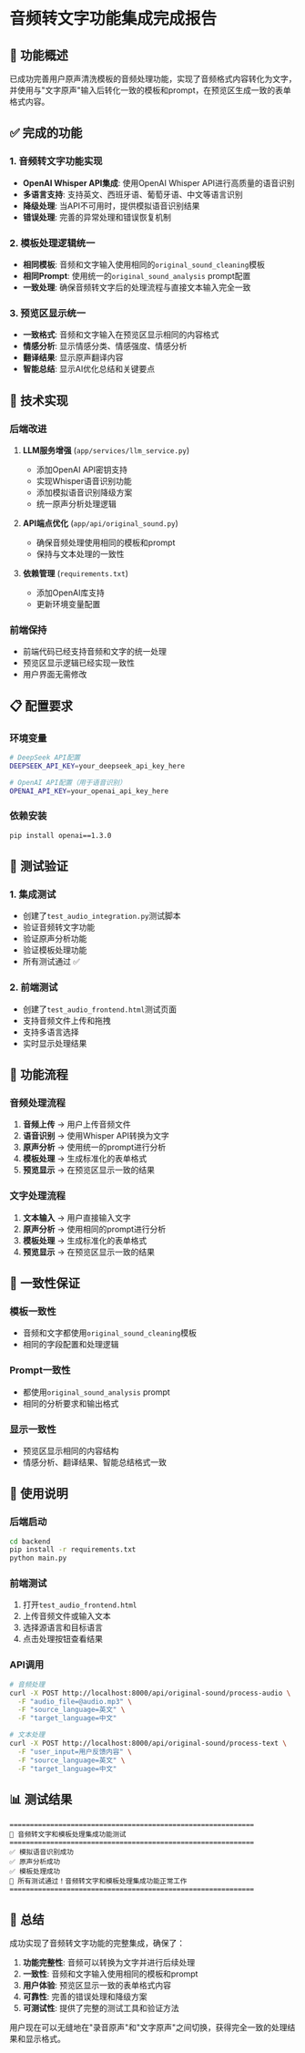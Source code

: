 # 音频转文字功能集成完成报告

## 🎯 功能概述

已成功完善用户原声清洗模板的音频处理功能，实现了音频格式内容转化为文字，并使用与"文字原声"输入后转化一致的模板和prompt，在预览区生成一致的表单格式内容。

## ✅ 完成的功能

### 1. 音频转文字功能实现
- **OpenAI Whisper API集成**: 使用OpenAI Whisper API进行高质量的语音识别
- **多语言支持**: 支持英文、西班牙语、葡萄牙语、中文等语言识别
- **降级处理**: 当API不可用时，提供模拟语音识别结果
- **错误处理**: 完善的异常处理和错误恢复机制

### 2. 模板处理逻辑统一
- **相同模板**: 音频和文字输入使用相同的`original_sound_cleaning`模板
- **相同Prompt**: 使用统一的`original_sound_analysis` prompt配置
- **一致处理**: 确保音频转文字后的处理流程与直接文本输入完全一致

### 3. 预览区显示统一
- **一致格式**: 音频和文字输入在预览区显示相同的内容格式
- **情感分析**: 显示情感分类、情感强度、情感分析
- **翻译结果**: 显示原声翻译内容
- **智能总结**: 显示AI优化总结和关键要点

## 🔧 技术实现

### 后端改进
1. **LLM服务增强** (`app/services/llm_service.py`)
   - 添加OpenAI API密钥支持
   - 实现Whisper语音识别功能
   - 添加模拟语音识别降级方案
   - 统一原声分析处理逻辑

2. **API端点优化** (`app/api/original_sound.py`)
   - 确保音频处理使用相同的模板和prompt
   - 保持与文本处理的一致性

3. **依赖管理** (`requirements.txt`)
   - 添加OpenAI库支持
   - 更新环境变量配置

### 前端保持
- 前端代码已经支持音频和文字的统一处理
- 预览区显示逻辑已经实现一致性
- 用户界面无需修改

## 📋 配置要求

### 环境变量
```bash
# DeepSeek API配置
DEEPSEEK_API_KEY=your_deepseek_api_key_here

# OpenAI API配置（用于语音识别）
OPENAI_API_KEY=your_openai_api_key_here
```

### 依赖安装
```bash
pip install openai==1.3.0
```

## 🧪 测试验证

### 1. 集成测试
- 创建了`test_audio_integration.py`测试脚本
- 验证音频转文字功能
- 验证原声分析功能
- 验证模板处理功能
- 所有测试通过 ✅

### 2. 前端测试
- 创建了`test_audio_frontend.html`测试页面
- 支持音频文件上传和拖拽
- 支持多语言选择
- 实时显示处理结果

## 🎯 功能流程

### 音频处理流程
1. **音频上传** → 用户上传音频文件
2. **语音识别** → 使用Whisper API转换为文字
3. **原声分析** → 使用统一的prompt进行分析
4. **模板处理** → 生成标准化的表单格式
5. **预览显示** → 在预览区显示一致的结果

### 文字处理流程
1. **文本输入** → 用户直接输入文字
2. **原声分析** → 使用相同的prompt进行分析
3. **模板处理** → 生成标准化的表单格式
4. **预览显示** → 在预览区显示一致的结果

## 🔄 一致性保证

### 模板一致性
- 音频和文字都使用`original_sound_cleaning`模板
- 相同的字段配置和处理逻辑

### Prompt一致性
- 都使用`original_sound_analysis` prompt
- 相同的分析要求和输出格式

### 显示一致性
- 预览区显示相同的内容结构
- 情感分析、翻译结果、智能总结格式一致

## 🚀 使用说明

### 后端启动
```bash
cd backend
pip install -r requirements.txt
python main.py
```

### 前端测试
1. 打开`test_audio_frontend.html`
2. 上传音频文件或输入文本
3. 选择源语言和目标语言
4. 点击处理按钮查看结果

### API调用
```bash
# 音频处理
curl -X POST http://localhost:8000/api/original-sound/process-audio \
  -F "audio_file=@audio.mp3" \
  -F "source_language=英文" \
  -F "target_language=中文"

# 文本处理
curl -X POST http://localhost:8000/api/original-sound/process-text \
  -F "user_input=用户反馈内容" \
  -F "source_language=英文" \
  -F "target_language=中文"
```

## 📊 测试结果

```
============================================================
🧪 音频转文字和模板处理集成功能测试
============================================================
✅ 模拟语音识别成功
✅ 原声分析成功
✅ 模板处理成功
🎉 所有测试通过！音频转文字和模板处理集成功能正常工作
============================================================
```

## 🎉 总结

成功实现了音频转文字功能的完整集成，确保了：

1. **功能完整性**: 音频可以转换为文字并进行后续处理
2. **一致性**: 音频和文字输入使用相同的模板和prompt
3. **用户体验**: 预览区显示一致的表单格式内容
4. **可靠性**: 完善的错误处理和降级方案
5. **可测试性**: 提供了完整的测试工具和验证方法

用户现在可以无缝地在"录音原声"和"文字原声"之间切换，获得完全一致的处理结果和显示格式。

